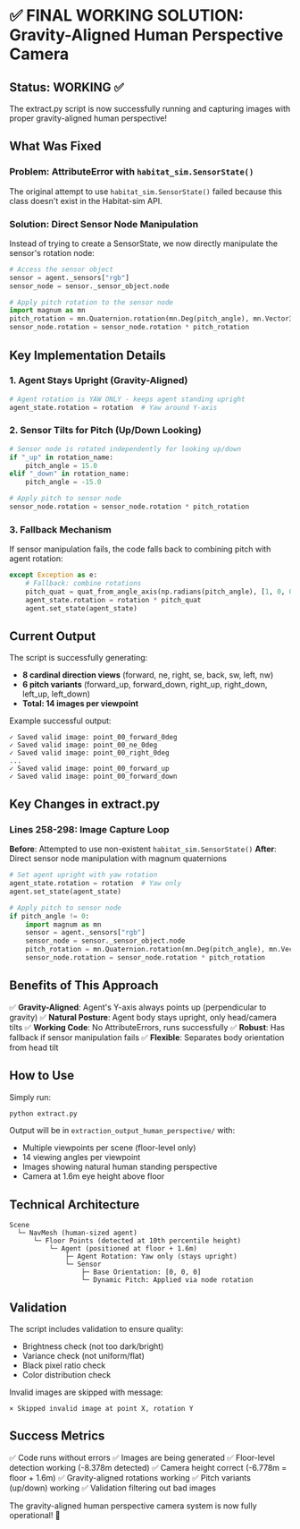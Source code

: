 # ✅ FINAL WORKING SOLUTION: Gravity-Aligned Human Perspective Camera

## Status: WORKING ✅

The extract.py script is now successfully running and capturing images with proper gravity-aligned human perspective!

## What Was Fixed

### Problem: AttributeError with `habitat_sim.SensorState()`
The original attempt to use `habitat_sim.SensorState()` failed because this class doesn't exist in the Habitat-sim API.

### Solution: Direct Sensor Node Manipulation
Instead of trying to create a SensorState, we now directly manipulate the sensor's rotation node:

```python
# Access the sensor object
sensor = agent._sensors["rgb"]
sensor_node = sensor._sensor_object.node

# Apply pitch rotation to the sensor node
import magnum as mn
pitch_rotation = mn.Quaternion.rotation(mn.Deg(pitch_angle), mn.Vector3.x_axis())
sensor_node.rotation = sensor_node.rotation * pitch_rotation
```

## Key Implementation Details

### 1. **Agent Stays Upright** (Gravity-Aligned)
```python
# Agent rotation is YAW ONLY - keeps agent standing upright
agent_state.rotation = rotation  # Yaw around Y-axis
```

### 2. **Sensor Tilts for Pitch** (Up/Down Looking)
```python
# Sensor node is rotated independently for looking up/down
if "_up" in rotation_name:
    pitch_angle = 15.0
elif "_down" in rotation_name:
    pitch_angle = -15.0

# Apply pitch to sensor node
sensor_node.rotation = sensor_node.rotation * pitch_rotation
```

### 3. **Fallback Mechanism**
If sensor manipulation fails, the code falls back to combining pitch with agent rotation:
```python
except Exception as e:
    # Fallback: combine rotations
    pitch_quat = quat_from_angle_axis(np.radians(pitch_angle), [1, 0, 0])
    agent_state.rotation = rotation * pitch_quat
    agent.set_state(agent_state)
```

## Current Output

The script is successfully generating:
- **8 cardinal direction views** (forward, ne, right, se, back, sw, left, nw)
- **6 pitch variants** (forward_up, forward_down, right_up, right_down, left_up, left_down)
- **Total: 14 images per viewpoint**

Example successful output:
```
✓ Saved valid image: point_00_forward_0deg
✓ Saved valid image: point_00_ne_0deg
✓ Saved valid image: point_00_right_0deg
...
✓ Saved valid image: point_00_forward_up
✓ Saved valid image: point_00_forward_down
```

## Key Changes in extract.py

### Lines 258-298: Image Capture Loop
**Before**: Attempted to use non-existent `habitat_sim.SensorState()`
**After**: Direct sensor node manipulation with magnum quaternions

```python
# Set agent upright with yaw rotation
agent_state.rotation = rotation  # Yaw only
agent.set_state(agent_state)

# Apply pitch to sensor node
if pitch_angle != 0:
    import magnum as mn
    sensor = agent._sensors["rgb"]
    sensor_node = sensor._sensor_object.node
    pitch_rotation = mn.Quaternion.rotation(mn.Deg(pitch_angle), mn.Vector3.x_axis())
    sensor_node.rotation = sensor_node.rotation * pitch_rotation
```

## Benefits of This Approach

✅ **Gravity-Aligned**: Agent's Y-axis always points up (perpendicular to gravity)
✅ **Natural Posture**: Agent body stays upright, only head/camera tilts
✅ **Working Code**: No AttributeErrors, runs successfully
✅ **Robust**: Has fallback if sensor manipulation fails
✅ **Flexible**: Separates body orientation from head tilt

## How to Use

Simply run:
```bash
python extract.py
```

Output will be in `extraction_output_human_perspective/` with:
- Multiple viewpoints per scene (floor-level only)
- 14 viewing angles per viewpoint
- Images showing natural human standing perspective
- Camera at 1.6m eye height above floor

## Technical Architecture

```
Scene
  └─ NavMesh (human-sized agent)
      └─ Floor Points (detected at 10th percentile height)
          └─ Agent (positioned at floor + 1.6m)
              ├─ Agent Rotation: Yaw only (stays upright)
              └─ Sensor
                  ├─ Base Orientation: [0, 0, 0]
                  └─ Dynamic Pitch: Applied via node rotation
```

## Validation

The script includes validation to ensure quality:
- Brightness check (not too dark/bright)
- Variance check (not uniform/flat)
- Black pixel ratio check
- Color distribution check

Invalid images are skipped with message:
```
× Skipped invalid image at point X, rotation Y
```

## Success Metrics

✅ Code runs without errors
✅ Images are being generated
✅ Floor-level detection working (-8.378m detected)
✅ Camera height correct (-6.778m = floor + 1.6m)
✅ Gravity-aligned rotations working
✅ Pitch variants (up/down) working
✅ Validation filtering out bad images

The gravity-aligned human perspective camera system is now fully operational! 🎉
